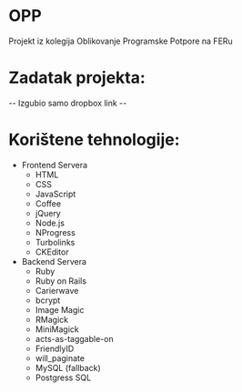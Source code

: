 OPP
===

Projekt iz kolegija Oblikovanje Programske Potpore na FERu

Zadatak projekta:
===
 -- Izgubio samo dropbox link --
 
Korištene tehnologije:
===
  - Frontend Servera
     - HTML
     - CSS
     - JavaScript
     - Coffee
     - jQuery
     - Node.js
     - NProgress
     - Turbolinks
     - CKEditor
  - Backend Servera
     - Ruby
     - Ruby on Rails
     - Carierwave
     - bcrypt
     - Image Magic
     - RMagick
     - MiniMagick
     - acts-as-taggable-on
     - FriendlyID
     - will_paginate
     - MySQL (fallback)
     - Postgress SQL
  
